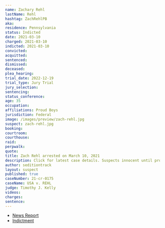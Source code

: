```yaml
---
name: Zachary Rehl
lastName: Rehl
hashtag: ZachRehlPB
aka:
residence: Pennsylvania
status: Indicted
date: 2021-03-10
charged: 2021-03-10
indicted: 2021-03-10
convicted:
acquitted:
sentenced:
dismissed:
deceased:
plea_hearing:
trial_date: 2022-12-19
trial_type: Jury Trial
jury_selection:
sentencing:
status_conference:
age: 35
occupation:
affiliations: Proud Boys
jurisdiction: Federal
image: /images/preview/zach-rehl.jpg
suspect: zach-rehl.jpg
booking:
courtroom:
courthouse:
raid:
perpwalk:
quote:
title: Zach Rehl arrested on March 10, 2021
description: Click for latest case details. Suspects innocent until proven guilty.
author: seditiontrack
layout: suspect
published: true
caseNumber: 21-cr-0175
caseName: USA v. REHL
judge: Timothy J. Kelly
videos:
charges:
sentence:
---
```

- [News Report](https://www.bozemandailychronicle.com/ap_news/philly-proud-boys-president-charged-in-capitol-riot/article_d9524b45-6f2a-57ac-9720-dd7bdd5093fe.html)
- [Indictment](https://www.justice.gov/usao-dc/case-multi-defendant/file/1510986/download)
